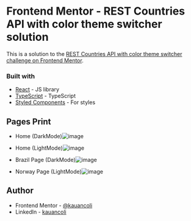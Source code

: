# Frontend Mentor - REST Countries API with color theme switcher solution

This is a solution to the [REST Countries API with color theme switcher challenge on Frontend Mentor](https://www.frontendmentor.io/challenges/rest-countries-api-with-color-theme-switcher-5cacc469fec04111f7b848ca). 

### Built with

- [React](https://reactjs.org/) - JS library
- [TypeScript](https://www.typescriptlang.org/) - TypeScript
- [Styled Components](https://styled-components.com/) - For styles


## Pages Print
- Home (DarkMode)![image](https://github.com/kauancoli/react-rest-countries-api/assets/62157364/64dbf923-2271-4a6a-ae8e-74e42878256f)
- Home (LightMode)![image](https://github.com/kauancoli/react-rest-countries-api/assets/62157364/6d01c714-82a2-4fe0-9573-503792f2d37e)

- Brazil Page (DarkMode)![image](https://github.com/kauancoli/react-rest-countries-api/assets/62157364/15ef0d80-96d0-4b51-be4c-d7a7c694eb74)
- Norway Page (LightMode)![image](https://github.com/kauancoli/react-rest-countries-api/assets/62157364/a96725ac-9605-475e-af94-e7420256384b)


## Author

- Frontend Mentor - [@kauancoli](https://www.frontendmentor.io/profile/kauancoli)
- LinkedIn - [kauancoli](https://www.linkedin.com/in/kauan-coli/)
